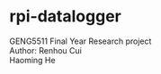 # rpi-datalogger
GENG5511 Final Year Research project  
Author:   Renhou Cui  
          Haoming He  
